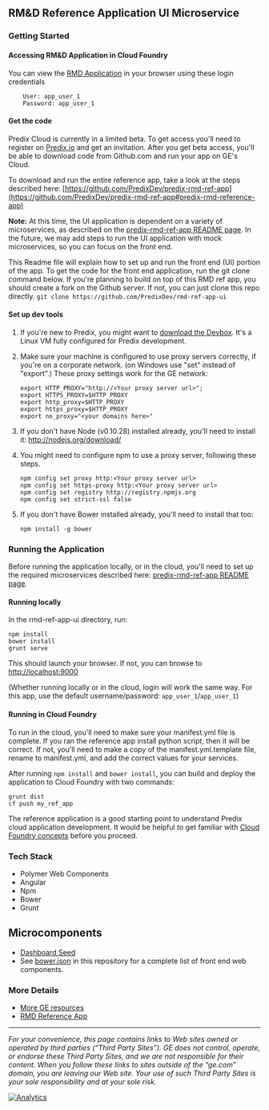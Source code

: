 ## RM&D Reference Application UI Microservice

### Getting Started 

#### Accessing RM&D Application in Cloud Foundry
You can view the [RMD Application](https://rmd-ref-app.run.aws-usw02-pr.ice.predix.io) in your browser using these login credentials

        User: app_user_1
        Password: app_user_1

#### Get the code
Predix Cloud is currently in a limited beta.  To get access you'll need to register on [Predix.io](http://predix.io) and get an invitation.  After you get beta access, you'll be able to download code from Github.com and run your app on GE's Cloud.

To download and run the entire reference app, take a look at the steps described here: [https://github.com/PredixDev/predix-rmd-ref-app](https://github.com/PredixDev/predix-rmd-ref-app#predix-rmd-reference-app)

**Note:** At this time, the UI application is dependent on a variety of microservices, as described on the [predix-rmd-ref-app README page](https://github.com/PredixDev/predix-rmd-ref-app#predix-rmd-reference-app).  In the future, we may add steps to run the UI application with mock microservices, so you can focus on the front end.

This Readme file will explain how to set up and run the front end (UI) portion of the app.  To get the code for the front end application, run the git clone command below.  If you're planning to build on top of this RMD ref app, you should create a fork on the Github server.  If not, you can just clone this repo directly.
    ```
    git clone https://github.com/PredixDev/rmd-ref-app-ui
    ```

#### Set up dev tools
1. If you're new to Predix, you might want to [download the Devbox](https://www.predix.io/catalog/other-resources/devbox.html). It's a Linux VM fully configured for Predix development.
1. Make sure your machine is configured to use proxy servers correctly, if you're on a corporate network.  (on Windows use "set" instead of "export".)  These proxy settings work for the GE network:
    ```
    export HTTP_PROXY="http://<Your proxy server url>";
    export HTTPS_PROXY=$HTTP_PROXY
    export http_proxy=$HTTP_PROXY
    export https_proxy=$HTTP_PROXY
    export no_proxy="<your domains here>"
    ```

1. If you don't have Node (v0.10.28) installed already, you'll need to install it: <a href="http://nodejs.org/download/">http://nodejs.org/download/</a>
1. You might need to configure npm to use a proxy server, following these steps.
    ```
    npm config set proxy http:<Your proxy server url>
    npm config set https-proxy http:<Your proxy server url>
    npm config set registry http://registry.npmjs.org
    npm config set strict-ssl false
    ```
1. If you don't have Bower installed already, you'll need to install that too:
    ```
    npm install -g bower
    ```

### Running the Application
Before running the application locally, or in the cloud, you'll need to set up the required microservices described here:  [predix-rmd-ref-app README page](https://github.com/PredixDev/predix-rmd-ref-app#predix-rmd-reference-app).

#### Running locally

In the rmd-ref-app-ui directory, run:

```
npm install
bower install
grunt serve
```
This should launch your browser.  If not, you can browse to <http://localhost:9000>

(Whether running locally or in the cloud, login will work the same way. For this app, use the default username/password: `app_user_1`/`app_user_1`)

#### Running in Cloud Foundry
To run in the cloud, you'll need to make sure your manifest.yml file is complete.  If you ran the reference app install python script, then it will be correct.  If not, you'll need to make a copy of the manifest.yml.template file, rename to manifest.yml, and add the correct values for your services.

After running `npm install` and `bower install`, you can build and deploy the application to Cloud Foundry with two commands:
```
grunt dist
cf push my_ref_app
```

The reference application is a good starting point to understand Predix cloud application development. It would be helpful to get familiar with [Cloud Foundry concepts](http://docs.cloudfoundry.org/) before you proceed.

### Tech Stack
- Polymer Web Components
- Angular
- Npm
- Bower
- Grunt

## Microcomponents
- [Dashboard Seed](https://github.com/predixdev/predix-seed)
- See [bower.json](https://github.com/PredixDev/rmd-ref-app-ui/blob/master/bower.json) in this repository for a complete list of front end web components.

### More Details
* [More GE resources](https://github.com/predixdev/predix-rmd-ref-app/docs/resources.md)
* [RMD Reference App](http://github.com/predixdev/predix-rmd-ref-app)

---
_For your convenience, this page contains links to Web sites owned or operated by third parties (“Third Party Sites”). GE does not control, operate, or endorse these Third Party Sites, and we are not responsible for their content.  When you follow these links to sites outside of the “ge.com” domain, you are leaving our Web site. Your use of such Third Party Sites is your sole responsibility and at your sole risk._

[![Analytics](https://ga-beacon.appspot.com/UA-82773213-1/rmd-ref-app-ui/readme?pixel)](https://github.com/PredixDev)
